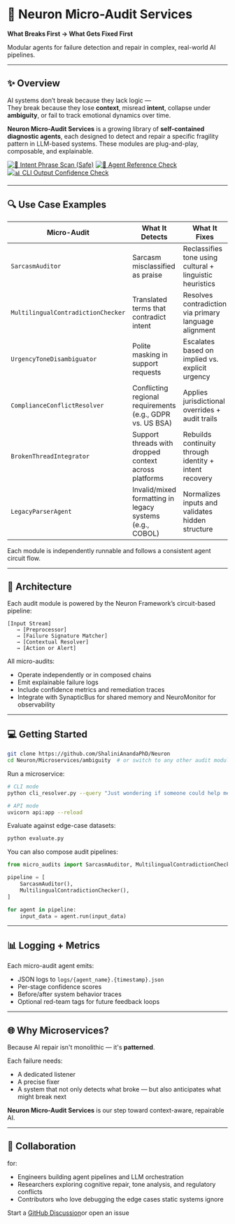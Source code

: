 # 🧠 Neuron Micro-Audit Services
**What Breaks First → What Gets Fixed First**

Modular agents for failure detection and repair in complex, real-world AI pipelines.

---

## ✨ Overview

AI systems don’t break because they lack logic —  
They break because they lose **context**, misread **intent**, collapse under **ambiguity**, or fail to track emotional dynamics over time.

**Neuron Micro-Audit Services** is a growing library of **self-contained diagnostic agents**, each designed to detect and repair a specific fragility pattern in LLM-based systems. These modules are plug-and-play, composable, and explainable.

[![🧠 Intent Phrase Scan (Safe)](https://github.com/ShaliniAnandaPhD/Neuron/actions/workflows/check_message_intent_keyword.yml/badge.svg?branch=main)](https://github.com/ShaliniAnandaPhD/Neuron/actions/workflows/check_message_intent_keyword.yml)
[![🧠 Agent Reference Check](https://github.com/ShaliniAnandaPhD/Neuron/actions/workflows/verify-agent-names.yml/badge.svg?branch=main)](https://github.com/ShaliniAnandaPhD/Neuron/actions/workflows/verify-agent-names.yml)
[![📊 CLI Output Confidence Check](https://github.com/ShaliniAnandaPhD/Neuron/actions/workflows/inspect-cli-output-log.yml/badge.svg?branch=main)](https://github.com/ShaliniAnandaPhD/Neuron/actions/workflows/inspect-cli-output-log.yml)



---

## 🔍 Use Case Examples

| Micro-Audit | What It Detects | What It Fixes |
|-------------|------------------|----------------|
| `SarcasmAuditor` | Sarcasm misclassified as praise | Reclassifies tone using cultural + linguistic heuristics |
| `MultilingualContradictionChecker` | Translated terms that contradict intent | Resolves contradiction via primary language alignment |
| `UrgencyToneDisambiguator` | Polite masking in support requests | Escalates based on implied vs. explicit urgency |
| `ComplianceConflictResolver` | Conflicting regional requirements (e.g., GDPR vs. US BSA) | Applies jurisdictional overrides + audit trails |
| `BrokenThreadIntegrator` | Support threads with dropped context across platforms | Rebuilds continuity through identity + intent recovery |
| `LegacyParserAgent` | Invalid/mixed formatting in legacy systems (e.g., COBOL) | Normalizes inputs and validates hidden structure |

Each module is independently runnable and follows a consistent agent circuit flow.

---

## 🧬 Architecture

Each audit module is powered by the Neuron Framework’s circuit-based pipeline:

```text
[Input Stream] 
   → [Preprocessor] 
   → [Failure Signature Matcher] 
   → [Contextual Resolver] 
   → [Action or Alert]
```

All micro-audits:
- Operate independently or in composed chains
- Emit explainable failure logs
- Include confidence metrics and remediation traces
- Integrate with SynapticBus for shared memory and NeuroMonitor for observability

---

## 💻 Getting Started

```bash
git clone https://github.com/ShaliniAnandaPhD/Neuron
cd Neuron/Microservices/ambiguity  # or switch to any other audit module
```

Run a microservice:

```bash
# CLI mode
python cli_resolver.py --query "Just wondering if someone could help me with my account issue."

# API mode
uvicorn api:app --reload
```

Evaluate against edge-case datasets:

```bash
python evaluate.py
```

You can also compose audit pipelines:

```python
from micro_audits import SarcasmAuditor, MultilingualContradictionChecker

pipeline = [
    SarcasmAuditor(),
    MultilingualContradictionChecker(),
]

for agent in pipeline:
    input_data = agent.run(input_data)
```

---

## 📊 Logging + Metrics

Each micro-audit agent emits:
- JSON logs to `logs/{agent_name}.{timestamp}.json`
- Per-stage confidence scores
- Before/after system behavior traces
- Optional red-team tags for future feedback loops

---

## 🌐 Why Microservices?

Because AI repair isn't monolithic — it's **patterned**.

Each failure needs:
- A dedicated listener
- A precise fixer
- A system that not only detects what broke — but also anticipates what might break next

**Neuron Micro-Audit Services** is our step toward context-aware, repairable AI.

---

## 🤝 Collaboration

for:
- Engineers building agent pipelines and LLM orchestration
- Researchers exploring cognitive repair, tone analysis, and regulatory conflicts
- Contributors who love debugging the edge cases static systems ignore

Start a [GitHub Discussion](https://github.com/ShaliniAnandaPhD/Neuron/discussions)or open an issue 


